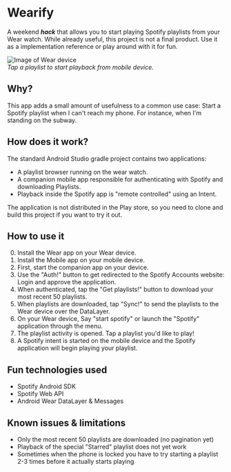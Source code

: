 # Wearify

A weekend _**hack**_ that allows you to start playing Spotify playlists from your Wear watch. While already useful, this project is not a final product. Use it as a implementation reference or play around with it for fun. 

![Image of Wear device](https://lh6.googleusercontent.com/eDBBdLIvkcaYfOEAdYORzKLjZA6-fKL7PdWgFyFRwMNAJpHWcHt1M2GAd5up_zZw060CBH9rkQ=w706-h343)<br />
*Tap a playlist to start playback from mobile device.*

## Why?

This app adds a small amount of usefulness to a common use case: Start a Spotify playlist when I can't reach my phone. For instance, when I'm standing on the subway. 

## How does it work? 

The standard Android Studio gradle project contains two applications: 

* A playlist browser running on the wear watch.
* A companion mobile app responsible for authenticating with Spotify and downloading Playlists.
* Playback inside the Spotify app is "remote controlled" using an Intent.

The application is not distributed in the Play store, so you need to clone and build this project if you want to try it out. 

## How to use it

0. Install the Wear app on your Wear device. 
1. Install the Mobile app on your mobile device.
2. First, start the companion app on your device.
3. Use the "Auth!" button to get redirected to the Spotify Accounts website: Login and approve the application.
4. When authenticated, tap the "Get playlists!" button to download your most recent 50 playlists.
5. When playlists are downloaded, tap "Sync!" to send the playlists to the Wear device over the DataLayer.
6. On your Wear device, Say "start spotify" or launch the "Spotify" application through the menu.
7. The playlist activity is opened. Tap a playlist you'd like to play!
8. A Spotify intent is started on the mobile device and the Spotify application will begin playing your playlist.

## Fun technologies used

* Spotify Android SDK
* Spotify Web API
* Android Wear DataLayer & Messages

## Known issues & limitations

* Only the most recent 50 playlists are downloaded (no pagination yet)
* Playback of the special "Starred" playlist does not yet work
* Sometimes when the phone is locked you have to try starting a playlist 2-3 times before it actually starts playing
